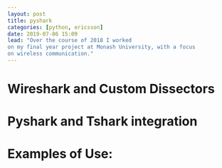 ```yaml
---
layout: post
title: pyshark
categories: [python, ericsson]
date: 2019-07-06 15:09
lead: "Over the course of 2018 I worked 
on my final year project at Monash University, with a focus 
on wireless communication."
---
```


# Wireshark and Custom Dissectors

# Pyshark and Tshark integration

# Examples of Use:
